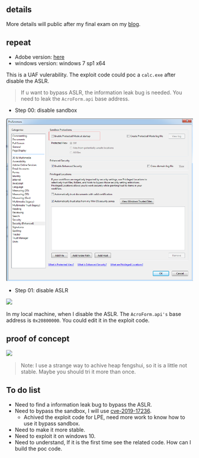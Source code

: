 ## details

More details will public after my final exam on my [blog](https://redogwu.github.io/).

## repeat

-   Adobe version: [here](ftp://ftp.adobe.com/pub/adobe/reader/win/AcrobatDC/1901220034/)
-   windows version: windows 7 sp1 x64

This is a UAF vulerability. The exploit code could poc a `calc.exe` after disable the ASLR.

>   If u want to bypass ASLR, the information leak bug is needed. You need to leak the `AcroForm.api` base address.

-   Step 00: disable sandbox

![](..\img\RCE_01.png)

-   Step 01: disable ASLR

![](..img\RCE_00.png)

In my local machine, when I disable the ASLR. The `AcroForm.api's` base address is `0x20800000`. You could edit it in the exploit code.

## proof of concept

![](..\img\cve-2019-8038.gif)

>   Note: I use a strange way to achive heap fengshui, so it is a little not stable. Maybe you should tri it more than once.

## To do list

-   Need to find a information leak bug to bypass the ASLR.
-   Need to bypass the sandbox, I will use [cve-2019-17236]().
    -   Achived the exploit code for LPE, need more work to know how to use it bypass sandbox.
-   Need to make it more stable.
-   Need to exploit it on windows 10.
-   Need to understand, If it is the first time see the related code. How can I build the poc code. 